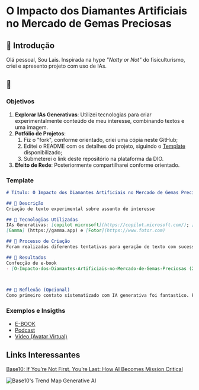 # O Impacto dos Diamantes Artificiais no Mercado de Gemas Preciosas

## 🚀 Introdução

> 

Olá pessoal, Sou Lais.  Inspirada na hype _"Natty or Not"_ do fisiculturismo, criei e apresento projeto com uso de IAs.

## 🎯 

### Objetivos

1. **Explorar IAs Generativas**: Utilizei tecnologias para criar experimentalmente conteúdo de meu interesse, combinando textos e uma imagem.
1. **Potfólio de Projetos**:
    1. Fiz o "fork", conforme orientado, criei uma cópia neste GitHub;
    2. Editei o README com os detalhes do projeto, siguindo o [Template](#template) disponibilizado;
    3. Submeterei o link deste repositório na plataforma da DIO. 
1. **Efeito de Rede**: Posteriormente compartilharei conforme orientado.

### Template

```markdown            
# Título: O Impacto dos Diamantes Artificiais no Mercado de Gemas Preciosas

## 📒 Descrição
Criação de texto experimental sobre assunto de interesse

## 🤖 Tecnologias Utilizadas
IAs Generativas: [copilot microsoft](https://copilot.microsoft.com/); [Gemini google](https://gemini.google.com/);
[Gamma] (https://gamma.app) e [Fotor](https://www.fotor.com) 

## 🧐 Processo de Criação
Foram realizadas diferentes tentativas para geração de texto com sucessivos ajustes de prompt para observar os resultados. Posteriormente o texto foi formatado e realizada pesquisa de uma figura a ser adicionada.

## 🚀 Resultados
Confecção de e-book  
- [O-Impacto-dos-Diamantes-Artificiais-no-Mercado-de-Gemas-Preciosas (2).pdf](https://github.com/user-attachments/files/18511356/O-Impacto-dos-Diamantes-Artificiais-no-Mercado-de-Gemas-Preciosas.2.pdf)

   

## 💭 Reflexão (Opcional)
Como primeiro contato sistematizado com IA generativa foi fantastico. Foi descortinado um panorâma totalmente novo, surpreendente, cheio de grandes possibilidades e ferramentas a explorar.
```

### Exemplos e Insigths

- [E-BOOK](/exemplos/E-BOOK.md)
- [Podcast](/exemplos/PODCAST.md)
- [Vídeo (Avatar Virtual)](/exemplos/VIDEO.md)

## Links Interessantes

[Base10: If You’re Not First, You’re Last: How AI Becomes Mission Critical](https://base10.vc/post/generative-ai-mission-critical/)

![Base10's Trend Map Generative AI](https://github.com/digitalinnovationone/lab-natty-or-not/assets/730492/f4df26e8-f8f7-4419-8252-c69d73ea930c)
